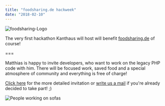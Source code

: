 ```yaml
---
title: "foodsharing.de hackweek"
date: "2018-02-10"
---
```


![foodsharing-Logo](/pics/foodsharinglogo_positiv.png)

The very first hackathon Kanthaus will host will benefit [foodsharing.de](https://foodsharing.de) of course!

===

Matthias is happy to invite developers, who want to work on the legacy PHP code with him. There will be focused work, saved food and a special atmosphere of community and everything is free of charge!

[Click here](https://yunity.org/en/events/2018-02-10-fsde-hackweek) for the more detailed invitation or [write us a mail](mailto:hello@kanthaus.online) if you're already decided to take part! ;)

![People working on sofas](/pics/onSofaWork.png)
